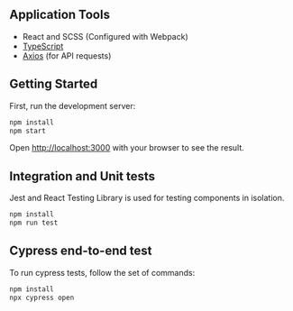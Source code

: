 ## Application Tools

- React and SCSS (Configured with Webpack)
- [TypeScript](https://www.typescriptlang.org/)
- [Axios](https://www.npmjs.com/package/axios) (for API requests)

## Getting Started

First, run the development server:

```bash
npm install
npm start
```

Open [http://localhost:3000](http://localhost:3000) with your browser to see the result.

## Integration and Unit tests

Jest and React Testing Library is used for testing components in isolation.

```bash
npm install
npm run test
```

## Cypress end-to-end test

To run cypress tests, follow the set of commands:

```bash
npm install
npx cypress open
```